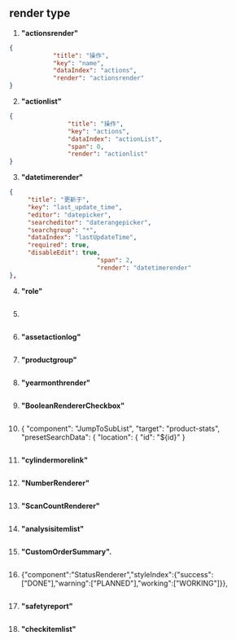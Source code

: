 
## render type #

1. **"actionsrender"**  
```json
{
            "title": "操作",
            "key": "name",
            "dataIndex": "actions",
            "render": "actionsrender"
}

```

2. **"actionlist"**  
```json
{
                "title": "操作",
                "key": "actions",
                "dataIndex": "actionList",
                "span": 0,
                "render": "actionlist"
}
```

3. **"datetimerender"**  
```json
{
     "title": "更新于",
     "key": "last_update_time",
     "editor": "datepicker",
     "searcheditor": "daterangepicker",
     "searchgroup": "*",
     "dataIndex": "lastUpdateTime",
     "required": true,
     "disableEdit": true,
                        "span": 2,
                        "render": "datetimerender"
},
```


4. **"role"** 
```json

```



5. 
```json

```


6. **"assetactionlog"**  
```json

```



7. **"productgroup"**  
```json

```



8. **"yearmonthrender"** 
```json

```



9. **"BooleanRendererCheckbox"**  
```json

```



10.  {
                "component": "JumpToSubList",
                "target": "product-stats",
                "presetSearchData": {
                  "location": {
                    "id": "${id}"
                  }

```json

```

                  

11. **"cylindermorelink"** 
```json

```


12. **"NumberRenderer"**  
```json

```



13. **"ScanCountRenderer"**  
```json

```



14. **"analysisitemlist"**  
```json

```



15. **"CustomOrderSummary".**  
```json

```




16. {"component":"StatusRenderer","styleIndex":{"success":["DONE"],"warning":["PLANNED"],"working":["WORKING"]}},
```json

```



17. **"safetyreport"**  
```json

```



18. **"checkitemlist"**  
```json

```



